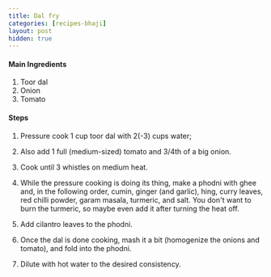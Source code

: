 ```yaml
---
title: Dal fry
categories: [recipes-bhaji]
layout: post
hidden: true
---
```

#### Main Ingredients
1. Toor dal
2. Onion
3. Tomato


#### Steps
1. Pressure cook 1 cup toor dal with 2(-3) cups water;
2. Also add 1 full (medium-sized) tomato and 3/4th of a big onion.
3. Cook until 3 whistles on medium heat.

4. While the pressure cooking is doing its thing, make a phodni with ghee and, in the following order, cumin, ginger (and garlic), hing, curry leaves, red chilli powder, garam masala, turmeric, and salt. You don't want to burn the turmeric, so maybe even add it after turning the heat off.
5. Add cilantro leaves to the phodni.

6. Once the dal is done cooking, mash it a bit (homogenize the onions and tomato), and fold into the phodni.
7. Dilute with hot water to the desired consistency.
